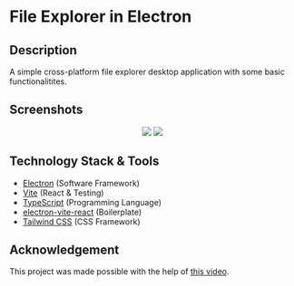 # File Explorer in Electron

## Description
A simple cross-platform file explorer desktop application with some basic functionalitites.

## Screenshots
<p align="middle">
  <img src="https://github.com/barna-bb/file-explorer-electron/assets/64091884/98f3646d-27ab-4326-be8b-c69580ce2d0b">
  <img src="https://github.com/barna-bb/file-explorer-electron/assets/64091884/0107e794-54d9-4c65-872a-23d983d530c8">
</p>

## Technology Stack & Tools
- [Electron](https://www.electronjs.org/) (Software Framework)
- [Vite](https://vitejs.dev/) (React & Testing)
- [TypeScript](https://www.typescriptlang.org/) (Programming Language)
- [electron-vite-react](https://github.com/electron-vite/electron-vite-react?tab=readme-ov-file) (Boilerplate)
- [Tailwind CSS](https://tailwindcss.com/) (CSS Framework)

## Acknowledgement
This project was made possible with the help of [this video](https://www.youtube.com/watch?v=oAaS9ix8pes).